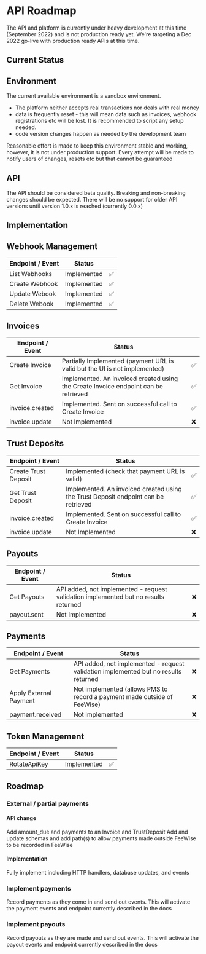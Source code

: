 # API Roadmap

The API and platform is currently under heavy development at this time (September 2022) and is not production ready yet. 
We're targeting a Dec 2022 go-live with production ready APIs at this time.

## Current Status

## Environment
The current available environment is a sandbox environment.
* The platform neither accepts real transactions nor deals with real money
* data is frequently reset - this will mean data such as invoices, webhook registrations etc will be lost. It is recommended to script any setup needed.
* code version changes happen as needed by the development team

Reasonable effort is made to keep this environment stable and working, however, it is not under production support.
Every attempt will be made to notify users of changes, resets etc but that cannot be guaranteed


## API
The API should be considered beta quality. Breaking and non-breaking changes should be expected.
There will be no support for older API versions until version 1.0.x is reached (currently 0.0.x)

## Implementation

## Webhook Management

| Endpoint / Event | Status         |          |
|------------------|----------------|----------|
| List Webhooks    | Implemented    | ✅ |
| Create Webhook   | Implemented    | ✅ |
| Update Webook    | Implemented    | ✅ |
| Delete Webook    | Implemented    | ✅ |


## Invoices

| Endpoint / Event | Status                                                                              |     |
|------------------|-------------------------------------------------------------------------------------|-----|
| Create Invoice   | Partially Implemented (payment URL is valid but the UI is not implemented)          | ✅   |
| Get Invoice      | Implemented. An invoiced created using the Create Invoice endpoint can be retrieved | ✅   |
| invoice.created  | Implemented. Sent on successful call to Create Invoice                              | ✅   |
| invoice.update   | Not Implemented                                                                     | ❌   |       

## Trust Deposits

| Endpoint / Event     | Status                                                                               |          |
|----------------------|--------------------------------------------------------------------------------------|----------|
| Create Trust Deposit | Implemented (check that payment URL is valid)                                        | ✅ |
| Get Trust Deposit    | Implemented. An invoiced created using the Trust Deposit endpoint can be retrieved   | ✅ |
| invoice.created      | Implemented. Sent on successful call to Create Invoice                               | ✅ |
| invoice.update       | Not Implemented                                                                      | ❌ |       

## Payouts

| Endpoint / Event | Status                                                                              |     |
|------------------|-------------------------------------------------------------------------------------|-----|
| Get Payouts      | API added, not implemented - request validation implemented but no results returned | ❌   |
| payout.sent      | Not Implemented                                                                     | ❌   | 

## Payments

| Endpoint / Event       | Status                                                                              |     |
|------------------------|-------------------------------------------------------------------------------------|-----|
| Get Payments           | API added, not implemented - request validation implemented but no results returned | ❌   |
| Apply External Payment | Not implemented (allows PMS to record a payment made outside of FeeWise)            | ❌   | 
| payment.received       | Not implemented                                                                     | ❌   | 

## Token Management
| Endpoint / Event | Status       |    |
|------------------|--------------|----|
| RotateApiKey     | Implemented  |  ✅ |



## Roadmap

### External / partial payments

#### API change 
Add amount_due and payments to an Invoice and TrustDeposit 
Add and update schemas and add path(s) to allow payments made outside FeeWise to be recorded in FeeWise

#### Implementation
Fully implement including HTTP handlers, database updates, and events

### Implement payments

Record payments as they come in and send out events. 
This will activate the payment events and endpoint currently described in the docs

### Implement payouts
Record payouts as they are made and send out events.
This will activate the payout events and endpoint currently described in the docs



